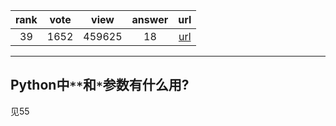 
| rank | vote | view | answer | url |
|:-:|:-:|:-:|:-:|:-:|
|39|1652|459625|18| [url](http://stackoverflow.com/questions/36901/what-does-double-star-asterisk-and-star-asterisk-do-for-parameters) |
***

## Python中`**`和`*`参数有什么用?

见55